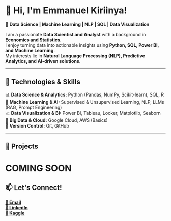 # 👋 Hi, I'm Emmanuel Kiriinya!  
🔹 **Data Science | Machine Learning | NLP | SQL | Data Visualization**  

I am a passionate **Data Scientist and Analyst** with a background in **Economics and Statistics**.  
I enjoy turning data into actionable insights using **Python, SQL, Power BI, and Machine Learning**.  
My interests lie in **Natural Language Processing (NLP), Predictive Analytics, and AI-driven solutions**.  

---

## 🔧 Technologies & Skills  
📊 **Data Science & Analytics:** Python (Pandas, NumPy, Scikit-learn), SQL, R  
🤖 **Machine Learning & AI:** Supervised & Unsupervised Learning, NLP, LLMs (RAG, Prompt Engineering)  
📈 **Data Visualization & BI:** Power BI, Tableau, Looker, Matplotlib, Seaborn  
📂 **Big Data & Cloud:** Google Cloud, AWS (Basics)  
🔄 **Version Control:** Git, GitHub  

---

## 🚀 Projects  
# COMING SOON

## 📫 Let's Connect!  
<b><a href = Emmanuelkiriinya4229@gmail.com> 📧 Email</a></b>  
<b><a href = https://www.linkedin.com/in/emmanuel-kiriinya-320695357> 💼 LinkedIn </a></b> </br> 
<b><a href = https://www.kaggle.com/emmanuelkiriinya> 🐍 Kaggle </a></b>
 
